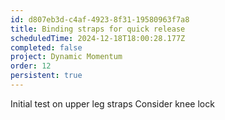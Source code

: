 ```yaml
---
id: d807eb3d-c4af-4923-8f31-19580963f7a8
title: Binding straps for quick release
scheduledTime: 2024-12-18T18:00:28.177Z
completed: false
project: Dynamic Momentum
order: 12
persistent: true
---
```


Initial test on upper leg straps
Consider knee lock